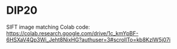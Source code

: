 # DIP20
SIFT image matching
Colab code:
https://colab.research.google.com/drive/1c_kmYpBF-6HSXaV4Qp3Wi_Jeht8NixHG?authuser=3#scrollTo=kb8KzlW5j07i

